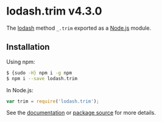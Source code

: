 # lodash.trim v4.3.0

The [lodash](https://lodash.com/) method `_.trim` exported as a [Node.js](https://nodejs.org/) module.

## Installation

Using npm:
```bash
$ {sudo -H} npm i -g npm
$ npm i --save lodash.trim
```

In Node.js:
```js
var trim = require('lodash.trim');
```

See the [documentation](https://lodash.com/docs#trim) or [package source](https://github.com/lodash/lodash/blob/4.3.0-npm-packages/lodash.trim) for more details.
